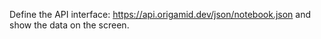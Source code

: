 Define the API interface: https://api.origamid.dev/json/notebook.json and show the data on the
screen.

